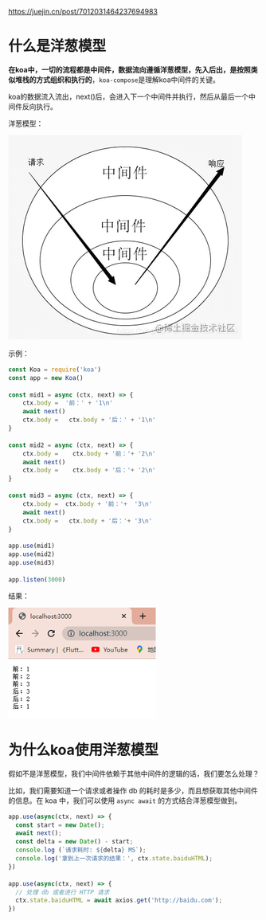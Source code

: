 <https://juejin.cn/post/7012031464237694983>

# 什么是洋葱模型

**在koa中，一切的流程都是中间件，数据流向遵循洋葱模型，先入后出，是按照类似堆栈的方式组织和执行的**，`koa-compose`是理解koa中间件的关键。

koa的数据流入流出，next()后，会进入下一个中间件并执行，然后从最后一个中间件反向执行。

洋葱模型：

![img](https://raw.githubusercontent.com/chan-we/my_note/picbed/202203202047191.webp)

示例：

```js
const Koa = require('koa')
const app = new Koa()

const mid1 = async (ctx, next) => {
    ctx.body =  '前：' + '1\n'
    await next()
    ctx.body =   ctx.body + '后：' + '1\n'
}

const mid2 = async (ctx, next) => {
    ctx.body =    ctx.body + '前：'+ '2\n'
    await next()
    ctx.body =    ctx.body + '后：'+ '2\n'
}

const mid3 = async (ctx, next) => {
    ctx.body =  ctx.body + '前：'+  '3\n'
    await next()
    ctx.body =   ctx.body + '后：'+ '3\n'
}

app.use(mid1)
app.use(mid2)
app.use(mid3)

app.listen(3000)
```

结果：

![image-20220320205129419](https://raw.githubusercontent.com/chan-we/my_note/picbed/202203202051487.png)

# 为什么koa使用洋葱模型

假如不是洋葱模型，我们中间件依赖于其他中间件的逻辑的话，我们要怎么处理？

比如，我们需要知道一个请求或者操作 db 的耗时是多少，而且想获取其他中间件的信息。在 koa 中，我们可以使用 `async await` 的方式结合洋葱模型做到。

```js
app.use(async(ctx, next) => {
  const start = new Date();
  await next();
  const delta = new Date() - start;
  console.log (`请求耗时: ${delta} MS`);
  console.log('拿到上一次请求的结果：', ctx.state.baiduHTML);
})

app.use(async(ctx, next) => {
  // 处理 db 或者进行 HTTP 请求
  ctx.state.baiduHTML = await axios.get('http://baidu.com');
})
```



